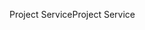 <span data-ttu-id="f3266-101">Project Service</span><span class="sxs-lookup"><span data-stu-id="f3266-101">Project Service</span></span>
